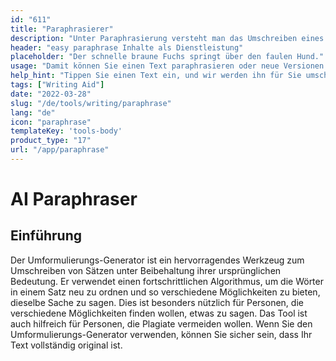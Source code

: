 ```yaml
---
id: "611"
title: "Paraphrasierer"
description: "Unter Paraphrasierung versteht man das Umschreiben eines Textes in eigenen Worten. Sie wird häufig verwendet, um einen Text zusammenzufassen, zu vereinfachen oder verständlicher zu machen. Paraphrasierung kann auch verwendet werden, um neue Versionen bestehender Inhalte zu erstellen oder um Inhalte für ein breiteres Publikum zugänglich zu machen."
header: "easy paraphrase Inhalte als Dienstleistung"
placeholder: "Der schnelle braune Fuchs springt über den faulen Hund."
usage: "Damit können Sie einen Text paraphrasieren oder neue Versionen von bestehenden Inhalten erstellen."
help_hint: "Tippen Sie einen Text ein, und wir werden ihn für Sie umschreiben."
tags: ["Writing Aid"]
date: "2022-03-28"
slug: "/de/tools/writing/paraphrase"
lang: "de"
icon: "paraphrase"
templateKey: 'tools-body'
product_type: "17"
url: "/app/paraphrase"
---
```


# AI Paraphraser

## Einführung

Der Umformulierungs-Generator ist ein hervorragendes Werkzeug zum Umschreiben von Sätzen unter Beibehaltung ihrer ursprünglichen Bedeutung. Er verwendet einen fortschrittlichen Algorithmus, um die Wörter in einem Satz neu zu ordnen und so verschiedene Möglichkeiten zu bieten, dieselbe Sache zu sagen. Dies ist besonders nützlich für Personen, die verschiedene Möglichkeiten finden wollen, etwas zu sagen. Das Tool ist auch hilfreich für Personen, die Plagiate vermeiden wollen. Wenn Sie den Umformulierungs-Generator verwenden, können Sie sicher sein, dass Ihr Text vollständig original ist.
